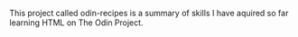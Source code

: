 This project called odin-recipes is a summary of skills 
I have aquired so far learning HTML on The Odin Project.

